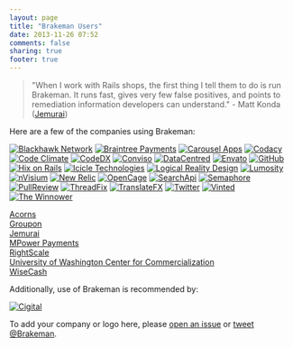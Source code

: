 ```yaml
---
layout: page
title: "Brakeman Users"
date: 2013-11-26 07:52
comments: false
sharing: true
footer: true
---
```


> "When I work with Rails shops, the first thing I tell them to do is run Brakeman. It runs fast, gives very few false positives, and points to remediation information developers can understand." - Matt Konda ([Jemurai](http://jemurai.com/))

Here are a few of the companies using Brakeman:

[![Blackhawk Network](/images/users/blackhawknetwork.png)](http://blackhawknetwork.com/)
[![Braintree Payments](/images/users/braintree.png)](https://www.braintreepayments.com)
[![Carousel Apps](/images/users/carousel.png)](https://carouselapps.com/)
[![Codacy](/images/users/codacy.png)](https://www.codacy.com/)
[![Code Climate](/images/users/codeclimate.png)](https://codeclimate.com/)
[![CodeDX](/images/users/codedx.png)](http://codedx.com/)
[![Conviso](/images/users/conviso.png)](https://www.conviso.com.br/)
[![DataCentred](/images/users/datacentred.png)](http://www.datacentred.co.uk/)
[![Envato](/images/users/envato.png)](https://envato.com/)
[![GitHub](/images/users/github.png)](https://github.com/)
[![Hix on Rails](/images/users/hix.png)](https://hixonrails.com/)
[![Icicle Technologies](/images/users/icicletech.png)](http://www.icicletech.com)
[![Logical Reality Design](/images/users/lrdesign.png)](http://lrdesign.com)
[![Lumosity](/images/users/lumosity.png)](http://lumosity.com)
[![nVisium](/images/users/nvisium.png)](https://www.nvisium.com/)
[![New Relic](/images/users/newrelic.png)](http://newrelic.com)
[![OpenCage](/images/users/opencage.png)](https://opencagedata.com/)
[![SearchApi](/images/users/searchapi.png)](https://www.searchapi.io/)
[![Semaphore](/images/users/semaphore.png)](https://semaphoreci.com/)
[![PullReview](/images/users/pullreview.png)](https://www.pullreview.com/)
[![ThreadFix](/images/users/threadfix.png)](http://www.threadfix.org/)
[![TranslateFX](/images/users/translatefx.png)](http://www.translatefx.com/)
[![Twitter](/images/users/twitter.png)](https://twitter.com)
[![Vinted](/images/users/vinted.png)](http://www.vinted.com/)
[![The Winnower](/images/users/winnower.png)](https://www.thewinnower.com/)

[Acorns](https://www.acorns.com/)<br>
[Groupon](http://groupon.com)<br>
[Jemurai](http://jemurai.com/)<Br>
[MPower Payments](http://www.mpowerpayments.com)<br>
[RightScale](http://www.rightscale.com/)<br>
[University of Washington Center for Commercialization](http://depts.washington.edu/uwc4c)<br>
[WiseCash](https://www.wisecashhq.com/)<br>

Additionally, use of Brakeman is recommended by:

[![Cigital](/images/users/cigital.png)](http://cigital.com)

To add your company or logo here, please [open an issue](https://github.com/presidentbeef/brakeman-site/issues/new?title=Please+list+our+company+%28and+logo%29+as+a+proud+Brakeman+user!) or [tweet @Brakeman](https://twitter.com/intent/tweet?text=%40brakeman+Please+list+our+company%27s+name+%28and+logo%29+as+a+proud+Brakeman+user!).
